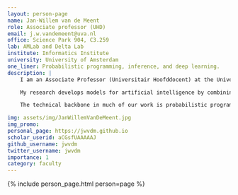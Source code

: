 ```yaml
---
layout: person-page
name: Jan-Willem van de Meent
role: Associate professor (UHD)
email: j.w.vandemeent@uva.nl
office: Science Park 904, C3.259
lab: AMLab and Delta Lab
institute: Informatics Institute
university: University of Amsterdam
one_liner: Probabilistic programming, inference, and deep learning.
description: |
    I am an Associate Professor (Universitair Hoofddocent) at the University of Amsterdam, where I co-direct the [AMLab](https://amlab.science.uva.nl/) with Max Welling. I am also an Assistant Professor (on leave) at Northeastern University, where I continue to advise and collaborate.

    My research develops models for artificial intelligence by combining probabilistic programming and deep learning. Our work seeks to understand what inductive biases can enable models to generalize from limited data. These inductive biases can take the form of a simulator that incorporates knowledge of an underlying physical system, causal structure, or symmetries of the underlying domain. We combine model development with research on methods for inference in these models. We also put this work into practice in collaborations with researchers in robotics, NLP, healthcare, and the physical sciences. 

    The technical backbone in much of our work is probabilistic programming. I am one of the creators of [Anglican](https://probprog.github.io/anglican/index.html), a probabilistic language based on Clojure. My group currently develops [Probabilistic Torch](https://github.com/probtorch/probtorch), a library for deep generative models that extends PyTorch. I am writing a book on probabilistic programming, a draft of which is available on [arXiv](https://arxiv.org/abs/1809.10756). I am also a co-chair of the international conference on probabilistic programming ([PROBPROG](https://probprog.cc/)).

img: assets/img/JanWillemVanDeMeent.jpg
img_promo: 
personal_page: https://jwvdm.github.io
scholar_userid: aCGsfUAAAAAJ
github_username: jwvdm
twitter_username: jwvdm
importance: 1
category: faculty 
---
```


{% include person_page.html person=page %}
